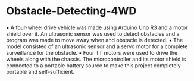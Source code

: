 # Obstacle-Detecting-4WD
•	A four-wheel drive vehicle was made using Arduino Uno R3 and a motor shield over it. An ultrasonic sensor was used to detect obstacles and a program was made to move away when and obstacle is detected.
•	The model consisted of an ultrasonic sensor and a servo motor for a complete surveillance for the obstacle.
•	Four TT motors were used to drive the wheels along with the chassis. The microcontroller and its motor shield is connected to a portable battery source to make this project completely portable and self-sufficient.
